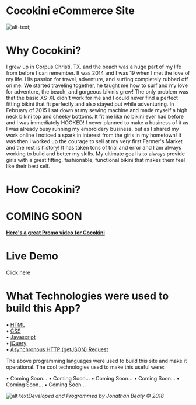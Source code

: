 # Cocokini eCommerce Site

![alt-text](https://c1.staticflickr.com/5/4839/30850860227_6861444594_b.jpg);


# Why Cocokini?
I grew up in Corpus Christi, TX. and the beach was a huge part of my life from before I can remember. It was 2014 and I was 19 when I met the love of my life. His passion for travel, adventure, and surfing completely rubbed off on me. We started traveling together, he taught me how to surf and my love for adventure, the beach, and gorgeous bikinis grew! The only problem was that the basic XS-XL didn't work for me and I could never find a perfect fitting bikini that fit perfectly and also stayed put while adventuring. In February of 2015 I sat down at my sewing machine and made myself a high neck bikini top and cheeky bottoms. It fit me like no bikini ever had before and I was immediately HOOKED! I never planned to make a business of it as I was already busy running my embroidery business, but as I shared my work online I noticed a spark in interest from the girls in my hometown! It was then I worked up the courage to sell at my very first Farmer's Market and the rest is history! It has taken tons of trial and error and I am always working to build and better my skills. My ultimate goal is to always provide girls with a great fitting, fashionable, functional bikini that makes them feel like their best self.

# How Cocokini? 

<h1> COMING SOON </H1>


<b>[Here's a great Promo video for Cocokini](https://youtu.be/D3iFi1Apwck)</b>

# Live Demo
[Click here]()

# What Technologies were used to build this App? 
• [HTML](https://developer.mozilla.org/en-US/docs/Web/HTML)</br>
• [CSS](https://developer.mozilla.org/en-US/docs/Web/CSS)</br>
• [Javascript](https://www.javascript.com/)</br>
• [jQuery](https://jquery.com/)</br>
• [Asynchronous HTTP (getJSON) Request](https://api.jquery.com/jquery.getjson/)</br> 

The above programming languages were used to build this site and make it operational. The cool technologies used to make this useful were:

• Coming Soon...
• Coming Soon...
• Coming Soon...
• Coming Soon...
• Coming Soon...
• Coming Soon...


![alt text](https://c1.staticflickr.com/1/904/41897000462_f1efd4ffbc_t.jpg)<i>Developed and Programmed by Jonathan Beaty &copy; 2018</i>


